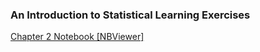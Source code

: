 ### An Introduction to Statistical Learning Exercises

[Chapter 2 Notebook [NBViewer]](https://nbviewer.org/github/neilmartindev/isl/blob/master/ch2.ipynb)
